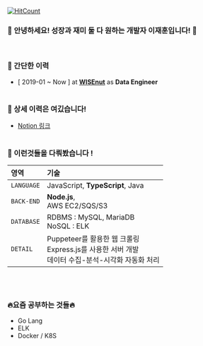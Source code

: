 [![HitCount](http://hits.dwyl.com/jayhooney/jayhooney/jayhooney.svg)](http://hits.dwyl.com/jayhooney/jayhooney/jayhooney)

### 👋 **안녕하세요! 성장과 재미 둘 다 원하는 개발자 이재훈입니다!** 👋

<br/>

### **📣 간단한 이력**

- [ 2019-01 ~ Now ] at **[WISEnut](https://www.wisenut.com/)** as **Data Engineer**
  <br/>
  <br/>

### **📣 상세 이력은 여깄습니다!**

- [Notion 링크](https://www.notion.so/Jay-8a39c0c8de52402b8963ed735291d669)
  <br>
  <br>

### **📣 이런것들을 다뤄봤습니다 !**

| 영역       | 기술                                                                                                     |
| :--------- | :------------------------------------------------------------------------------------------------------- |
| `LANGUAGE` | JavaScript, **TypeScript**, Java                                                                         |
| `BACK-END` | **Node.js**,<br> AWS EC2/SQS/S3                                                                          |
| `DATABASE` | RDBMS : MySQL, MariaDB <br> NoSQL : ELK                                                                  |
| `DETAIL`   | Puppeteer를 활용한 웹 크롤링 <br> Express.js를 사용한 서버 개발 <br> 데이터 수집-분석-시각화 자동화 처리 |

<br/>
<br/>

### **🔥요즘 공부하는 것들🔥**

- Go Lang
- ELK
- Docker / K8S
  <br/>
  <br/>

<!--
**jayhooney/jayhooney** is a ✨ _special_ ✨ repository because its `README.md` (this file) appears on your GitHub profile.

Here are some ideas to get you started:

- 🔭 I’m currently working on ...
- 🌱 I’m currently learning ...
- 👯 I’m looking to collaborate on ...
- 🤔 I’m looking for help with ...
- 💬 Ask me about ...
- 📫 How to reach me: ...
- 😄 Pronouns: ...
- ⚡ Fun fact: ...
-->
